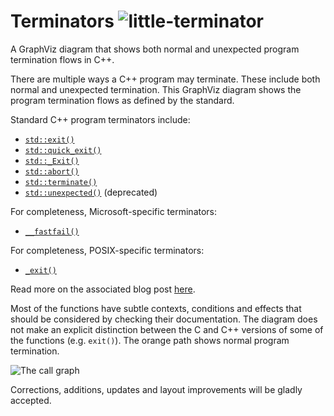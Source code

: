 Terminators ![little-terminator](images/terminator_robot.png)
===========

A GraphViz diagram that shows both normal and unexpected program termination flows in C++.

There are multiple ways a C++ program may terminate.
These include both normal and unexpected termination.
This GraphViz diagram shows the program termination flows as defined by the standard.

Standard C++ program terminators include:
* [`std::exit()`](http://en.cppreference.com/w/cpp/utility/program/exit)
* [`std::quick_exit()`](http://en.cppreference.com/w/cpp/utility/program/quick_exit)
* [`std::_Exit()`](http://en.cppreference.com/w/cpp/utility/program/_Exit)
* [`std::abort()`](http://en.cppreference.com/w/cpp/utility/program/abort)
* [`std::terminate()`](http://en.cppreference.com/w/cpp/error/terminate)
* [`std::unexpected()`](http://en.cppreference.com/w/cpp/error/unexpected) (deprecated)

For completeness, Microsoft-specific terminators:
* [`__fastfail()`](http://msdn.microsoft.com/en-us/library/dn774154.aspx)

For completeness, POSIX-specific terminators:
* [`_exit()`](http://pubs.opengroup.org/onlinepubs/9699919799/functions/_Exit.html)

Read more on the associated blog post [here](http://videocortex.io/2016/terminators/).

Most of the functions have subtle contexts, conditions and effects that should be considered by checking their documentation.
The diagram does not make an explicit distinction between the C and C++ versions of some of the functions (e.g. `exit()`).
The orange path shows normal program termination.

![The call graph](http://cdn.rawgit.com/adishavit/Terminators/master/termination_graph.svg)

Corrections, additions, updates and layout improvements will be gladly accepted.
